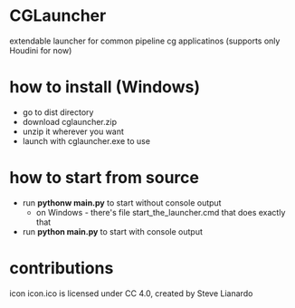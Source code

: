 # CGLauncher
extendable launcher for common pipeline cg applicatinos (supports only Houdini for now)

# how to install (Windows)
* go to dist directory
* download cglauncher.zip
* unzip it wherever you want
* launch with cglauncher.exe to use


# how to start from source
* run **pythonw main.py** to start without console output
  * on Windows - there's file start_the_launcher.cmd that does exactly that
* run **python main.py** to start with console output


# contributions
icon icon.ico is licensed under CC 4.0, created by Steve Lianardo
